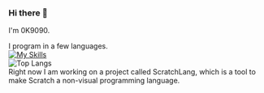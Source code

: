 ### Hi there 👋

I'm 0K9090. 

I program in a few languages.  
[![My Skills](https://skillicons.dev/icons?i=c,cpp,cs,py,bash,js,html,css)](https://skillicons.dev)  
![Top Langs](https://github-readme-stats.vercel.app/api/top-langs/?username=0K9090&theme=dark&layout=compact)  
Right now I am working on a project called ScratchLang, which is a tool to make Scratch a non-visual programming language.
<!--
**0K9090/0K9090** is a ✨ _special_ ✨ repository because its `README.md` (this file) appears on your GitHub profile.

Here are some ideas to get you started:

- 🔭 I’m currently working on ...
- 🌱 I’m currently learning ...
- 👯 I’m looking to collaborate on ...
- 🤔 I’m looking for help with ...
- 💬 Ask me about ...
- 📫 How to reach me: ...
- 😄 Pronouns: ...
- ⚡ Fun fact: ...
-->
